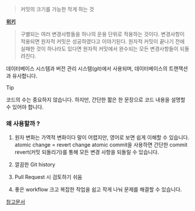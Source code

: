 > 커밋의 크기를 가능한 작게 하는 것

[__위키__](https://ko.wikipedia.org/wiki/%EC%9B%90%EC%9E%90%EC%A0%81_%EC%BB%A4%EB%B0%8B)
> 구별되는 여러 변경사항들을 하나의 운용 단위로 적용하는 것이다. 변경사항이 적용되면 원자적 커밋은 성공하였다고 이야기된다. 원자적 커밋이 끝나기 전에 실패한 것이 하나라도 있다면 원자적 커밋에서 완수되는 모든 변경사항들이 되돌려진다.

데이터베이스 시스템과 버전 관리 시스템(git)에서 사용되며, 데이터베이스의 트랜잭션과 유사합니다.

>[!tip]
>코드의 수는 중요하지 않습니다. 하지만, 간단한 짧은 한 문장으로 코드 내용을 설명할 수 있어야 합니다.

### 왜 사용할까 ?

1. 원자 변화는 가역적 변화이다
   말이 어렵지만, 영어로 보면 쉽게 이해할 수 있습니다.
   atomic change = revert change
   atomic commit을 사용하면 간단한 commit revert(커밋 되돌리기)를 통해 모든 변경 사항을 되돌릴 수 있습니다.
   
2. 깔끔한 Git history
   
3. Pull Request 시 검토하기 쉬움
   
4. 좋은 workflow
   크고 복잡한 작업을 쉽고 작게 나눠 문제를 해결할 수 있습니다.

[참고문서](https://dev.to/samuelfaure/how-atomic-git-commits-dramatically-increased-my-productivity-and-will-increase-yours-too-4a84)

   
   